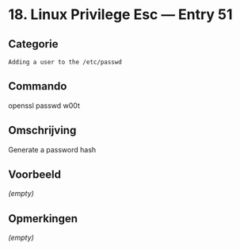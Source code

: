 # 18. Linux Privilege Esc — Entry 51

## Categorie

```
Adding a user to the /etc/passwd
```

## Commando

openssl passwd w00t

## Omschrijving

Generate a password hash

## Voorbeeld

_(empty)_

## Opmerkingen

_(empty)_

